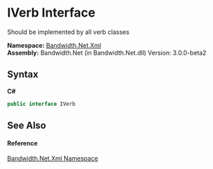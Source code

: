 ﻿# IVerb Interface
 

Should be implemented by all verb classes

**Namespace:**&nbsp;<a href ="N_Bandwidth_Net_Xml.md">Bandwidth.Net.Xml</a><br />**Assembly:**&nbsp;Bandwidth.Net (in Bandwidth.Net.dll) Version: 3.0.0-beta2

## Syntax

**C#**<br />
``` C#
public interface IVerb
```


## See Also


#### Reference
<a href ="N_Bandwidth_Net_Xml.md">Bandwidth.Net.Xml Namespace</a><br />